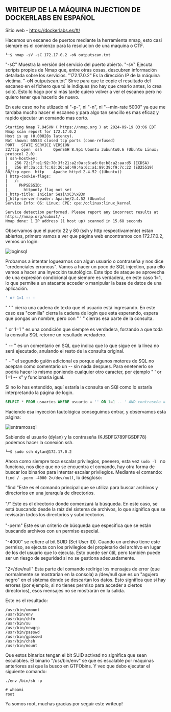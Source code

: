 ## WRITEUP DE LA MÁQUINA INJECTION DE DOCKERLABS EN ESPAÑOL

Sitio web - https://dockerlabs.es/#/

Hacemos un escaneo de puertos mediante la herramienta nmap, esto casi siempre es el comienzo para la resolucion de una maquina o CTF.

```shell
└─$ nmap -sV -sC 172.17.0.2 -oN outputscan.txt
```
"-sC" Muestra la versión del servicio del puerto abierto.
"-sV" Ejecuta scripts propios de Nmap que, entre otras cosas, descubren información detallada sobre los servicios.
"172.17.0.2" Es la dirección IP de la máquina víctima.
"-oN outputscan.txt" Sirve para que te copie el resultado del escaneo en el fichero que tú le indiques (no hay que crearlo antes, lo crea solo). Esto lo hago por si más tarde quiero volver a ver el escaneo pero no quiero tener que hacerlo de nuevo.

En este caso no he utlizado ni "-p-", ni "-n", ni "--min-rate 5000" ya que me tardaba mucho hacer el escaneo y para algo tan sencillo es mas eficaz y rapido ejecutar un comando mas corto.

```
Starting Nmap 7.94SVN ( https://nmap.org ) at 2024-09-19 03:06 EDT
Nmap scan report for 172.17.0.2
Host is up (0.00028s latency).
Not shown: 65533 closed tcp ports (conn-refused)
PORT   STATE SERVICE VERSION
22/tcp open  ssh     OpenSSH 8.9p1 Ubuntu 3ubuntu0.6 (Ubuntu Linux; protocol 2.0)
| ssh-hostkey: 
|   256 72:1f:e1:92:70:3f:21:a2:0a:c6:a6:0e:b8:a2:aa:d5 (ECDSA)
|_  256 8f:3a:cd:fc:03:26:ad:49:4a:6c:a1:89:39:f9:7c:22 (ED25519)
80/tcp open  http    Apache httpd 2.4.52 ((Ubuntu))
| http-cookie-flags: 
|   /: 
|     PHPSESSID: 
|_      httponly flag not set
|_http-title: Iniciar Sesi\xC3\xB3n
|_http-server-header: Apache/2.4.52 (Ubuntu)
Service Info: OS: Linux; CPE: cpe:/o:linux:linux_kernel

Service detection performed. Please report any incorrect results at https://nmap.org/submit/ .
Nmap done: 1 IP address (1 host up) scanned in 15.68 seconds
```

Observamos que el puerto 22 y 80 (ssh y http respectivamente) estan abiertos, primero vamos a ver que página web encontramos con 172.17.0.2, vemos un login:

![loginsql](https://github.com/user-attachments/assets/8d5f5080-24af-45a7-9c48-6dc7326d7e37)

Probamos a intentar loguearnos con algun usuario o contraseña y nos dice "credenciales erroneas". Vamos a hacer un poco de SQL injection, para ello vamos a hacer una Inyección tautológica. Este tipo de ataque se aprovecha de una expresión condicional que siempre es verdadera, en este caso 1=1, lo que permite a un atacante acceder o manipular la base de datos de una aplicación.

```SQL
' or 1=1 -- -
```

" ' " cierra una cadena de texto que el usuario está ingresando. En este caso esa "comilla" cierra la cadena de login que esta esperando, espera que pongas un nombre, pero con " ' " cierras esa parte de la consulta.
<br><br>
" or 1=1 " es una condición que siempre es verdadera, forzando a que toda la consulta SQL retorne un resultado verdadero.
<br><br>
" -- " es un comentario en SQL que indica que lo que sigue en la línea no será ejecutado, anulando el resto de la consulta original.

" - " el segundo guión adicional es porque algunos motores de SQL no aceptan como comentario un -- sin nada despues. Para enetenerlo se podría hacer lo mismo poniendo cualquier otro caracter, por ejemplo " ' or 1=1 -- x" y funcionaria igual.

Si no lo has entendido, aquí estaría la consulta en SQl como lo estaría interpretando la página de login.

```SQL
SELECT * FROM usuarios WHERE usuario = '' OR 1=1 -- ' AND contraseña = '';
```
Haciendo esa inyección tautológica conseguimos entrar, y observamos esta página:

![entramossql](https://github.com/user-attachments/assets/a12b530b-9a69-4906-b666-11bd5cd679c9)

Sabiendo el usuario (dylan) y la contraseña (KJSDFG789FGSDF78) podemos hacer la conexión ssh.

```
└─$ sudo ssh dylan@172.17.0.2
```
Ahora como siempre toca escalar privilegios, peeeero, esta vez ```sudo -l ``` no funciona, nos dice que no se encuentra el comando, hay otra forma de buscar los binarios para intentar escalar privilegios. Mediante el comando:
``` find / -perm -4000 2>/dev/null ```, lo desgloso:

"find "Este es el comando principal que se utiliza para buscar archivos y directorios en una jerarquía de directorios.
<br><br>
"/" Este es el directorio donde comenzará la búsqueda. En este caso, se está buscando desde la raíz del sistema de archivos, lo que significa que se revisarán todos los directorios y subdirectorios.
<br><br>
"-perm"
Este es un criterio de búsqueda que especifica que se están buscando archivos con un permiso especial. 
<br><br>
"-4000" se refiere al bit SUID (Set User ID). Cuando un archivo tiene este permiso, se ejecuta con los privilegios del propietario del archivo en lugar de los del usuario que lo ejecuta. Esto puede ser útil, pero también puede ser un riesgo de seguridad si no se gestiona adecuadamente.
<br><br>
"2>/dev/null" Esta parte del comando redirige los mensajes de error (que normalmente se mostrarían en la consola) a
/dev/null que es un "agujero negro" en el sistema donde se descartan los datos. Esto significa que si hay errores (por ejemplo, si no tienes permiso para acceder a ciertos directorios), esos mensajes no se mostrarán en la salida.

Este es el resultado:

```
/usr/bin/umount
/usr/bin/env
/usr/bin/chfn
/usr/bin/su
/usr/bin/newgrp
/usr/bin/passwd
/usr/bin/gpasswd
/usr/bin/chsh
/usr/bin/mount 
```

Que estos binarios tengan el bit SUID activad no significa que sean escalables. El binario "/usr/bin/env" se que es escalable por máquinas anteriores asi que la busco en GTFObins. Y veo que debo ejecutar el siguiente comando:

``` ./env /bin/sh -p ```

``` 
# whoami
root 
```

Ya somos root, muchas gracias por seguir este writeup!
